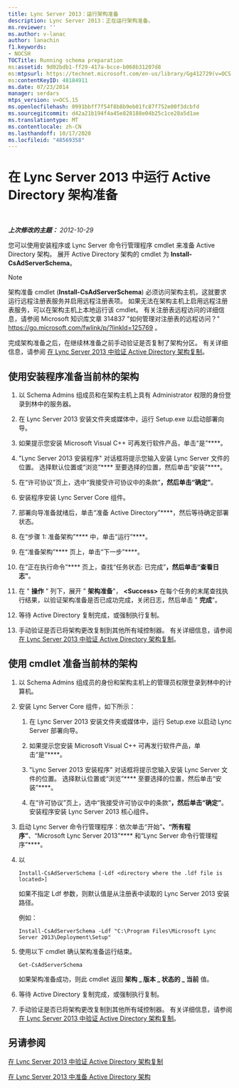 ```yaml
---
title: Lync Server 2013：运行架构准备
description: Lync Server 2013：正在运行架构准备。
ms.reviewer: ''
ms.author: v-lanac
author: lanachin
f1.keywords:
- NOCSH
TOCTitle: Running schema preparation
ms:assetid: 9d02bdb1-ff29-417a-bcce-b068b31207d8
ms:mtpsurl: https://technet.microsoft.com/en-us/library/Gg412729(v=OCS.15)
ms:contentKeyID: 48184911
ms.date: 07/23/2014
manager: serdars
mtps_version: v=OCS.15
ms.openlocfilehash: 0991bbff7f54f8b8b9eb01fc87f752e00f3dcbfd
ms.sourcegitcommit: d42a21b194f4a45e828188e04b25c1ce28a5d1ae
ms.translationtype: MT
ms.contentlocale: zh-CN
ms.lasthandoff: 10/17/2020
ms.locfileid: "48569358"
---
```

# <a name="running-active-directory-schema-preparation-in-lync-server-2013"></a>在 Lync Server 2013 中运行 Active Directory 架构准备

<div data-xmlns="http://www.w3.org/1999/xhtml">

<div class="topic" data-xmlns="http://www.w3.org/1999/xhtml" data-msxsl="urn:schemas-microsoft-com:xslt" data-cs="https://msdn.microsoft.com/">

<div data-asp="https://msdn2.microsoft.com/asp">



</div>

<div id="mainSection">

<div id="mainBody">

<span> </span>

_**上次修改的主题：** 2012-10-29_

您可以使用安装程序或 Lync Server 命令行管理程序 cmdlet 来准备 Active Directory 架构。 展开 Active Directory 架构的 cmdlet 为 **Install-CsAdServerSchema**。

<div>


> [!NOTE]  
> 架构准备 cmdlet (<STRONG>Install-CsAdServerSchema</STRONG>) 必须访问架构主机，这就要求运行远程注册表服务并启用远程注册表项。 如果无法在架构主机上启用远程注册表服务，可以在架构主机上本地运行该 cmdlet。 有关注册表远程访问的详细信息，请参阅 Microsoft 知识库文章 314837 "如何管理对注册表的远程访问？" <A href="https://go.microsoft.com/fwlink/p/?linkid=125769">https://go.microsoft.com/fwlink/p/?linkId=125769</A> 。



</div>

完成架构准备之后，在继续林准备之前手动验证是否复制了架构分区。 有关详细信息，请参阅 [在 Lync Server 2013 中验证 Active Directory 架构复制](lync-server-2013-verifying-schema-replication.md)。

<div>

## <a name="to-use-setup-to-prepare-the-schema-of-the-current-forest"></a>使用安装程序准备当前林的架构

1.  以 Schema Admins 组成员和在架构主机上具有 Administrator 权限的身份登录到林中的服务器。

2.  在 Lync Server 2013 安装文件夹或媒体中，运行 Setup.exe 以启动部署向导。

3.  如果提示您安装 Microsoft Visual C++ 可再发行软件产品，单击“是”****。

4.  "Lync Server 2013 安装程序" 对话框将提示您输入安装 Lync Server 文件的位置。 选择默认位置或“浏览”**** 至要选择的位置，然后单击“安装”****。

5.  在“许可协议”页上，选中“我接受许可协议中的条款”****，然后单击“确定”****。

6.  安装程序安装 Lync Server Core 组件。

7.  部署向导准备就绪后，单击“准备 Active Directory”****，然后等待确定部署状态。

8.  在“步骤 1: 准备架构”**** 中，单击“运行”****。

9.  在“准备架构”**** 页上，单击“下一步”****。

10. 在“正在执行命令”**** 页上，查找“任务状态: 已完成”****，然后单击“查看日志”****。

11. 在 " **操作** " 列下，展开 " **架构准备**"， **\<Success\>** 在每个任务的末尾查找执行结果，以验证架构准备是否已成功完成，关闭日志，然后单击 " **完成**"。

12. 等待 Active Directory 复制完成，或强制执行复制。

13. 手动验证是否已将架构更改复制到其他所有域控制器。 有关详细信息，请参阅 [在 Lync Server 2013 中验证 Active Directory 架构复制](lync-server-2013-verifying-schema-replication.md)。

</div>

<div>

## <a name="to-use-cmdlets-to-prepare-the-schema-of-the-current-forest"></a>使用 cmdlet 准备当前林的架构

1.  以 Schema Admins 组成员的身份和架构主机上的管理员权限登录到林中的计算机。

2.  安装 Lync Server Core 组件，如下所示：
    
    1.  在 Lync Server 2013 安装文件夹或媒体中，运行 Setup.exe 以启动 Lync Server 部署向导。
    
    2.  如果提示您安装 Microsoft Visual C++ 可再发行软件产品，单击“是”****。
    
    3.  "Lync Server 2013 安装程序" 对话框将提示您输入安装 Lync Server 文件的位置。 选择默认位置或“浏览”**** 至要选择的位置，然后单击“安装”****。
    
    4.  在“许可协议”页上，选中“我接受许可协议中的条款”****，然后单击“确定”****。 安装程序安装 Lync Server 2013 核心组件。

3.  启动 Lync Server 命令行管理程序：依次单击“开始”****、“所有程序”****、“Microsoft Lync Server 2013”**** 和“Lync Server 命令行管理程序”****。

4.  以
    
        Install-CsAdServerSchema [-Ldf <directory where the .ldf file is located>] 
    
    如果不指定 Ldf 参数，则默认值是从注册表中读取的 Lync Server 2013 安装路径。
    
    例如：
    
        Install-CsAdServerSchema -Ldf "C:\Program Files\Microsoft Lync Server 2013\Deployment\Setup"

5.  使用以下 cmdlet 确认架构准备运行结束。
    
        Get-CsAdServerSchema 
    
    如果架构准备成功，则此 cmdlet 返回 **架构 \_ 版本 \_ 状态的 \_ 当前** 值。

6.  等待 Active Directory 复制完成，或强制执行复制。

7.  手动验证是否已将架构更改复制到其他所有域控制器。 有关详细信息，请参阅 [在 Lync Server 2013 中验证 Active Directory 架构复制](lync-server-2013-verifying-schema-replication.md)。

</div>

<div>

## <a name="see-also"></a>另请参阅


[在 Lync Server 2013 中验证 Active Directory 架构复制](lync-server-2013-verifying-schema-replication.md)  


[在 Lync Server 2013 中准备 Active Directory 架构](lync-server-2013-preparing-the-active-directory-schema.md)  
  

</div>

</div>

<span> </span>

</div>

</div>

</div>

